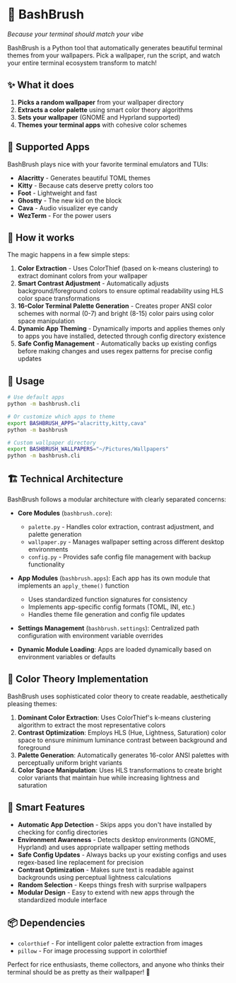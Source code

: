# 🎨 BashBrush

*Because your terminal should match your vibe*

BashBrush is a Python tool that automatically generates beautiful terminal themes from your wallpapers. Pick a wallpaper, run the script, and watch your entire terminal ecosystem transform to match!

## ✨ What it does

1. **Picks a random wallpaper** from your wallpaper directory
2. **Extracts a color palette** using smart color theory algorithms
3. **Sets your wallpaper** (GNOME and Hyprland supported)
4. **Themes your terminal apps** with cohesive color schemes

## 🎯 Supported Apps

BashBrush plays nice with your favorite terminal emulators and TUIs:
- **Alacritty** - Generates beautiful TOML themes
- **Kitty** - Because cats deserve pretty colors too
- **Foot** - Lightweight and fast
- **Ghostty** - The new kid on the block
- **Cava** - Audio visualizer eye candy
- **WezTerm** - For the power users

## 🚀 How it works

The magic happens in a few simple steps:

1. **Color Extraction** - Uses ColorThief (based on k-means clustering) to extract dominant colors from your wallpaper
2. **Smart Contrast Adjustment** - Automatically adjusts background/foreground colors to ensure optimal readability using HLS color space transformations
3. **16-Color Terminal Palette Generation** - Creates proper ANSI color schemes with normal (0-7) and bright (8-15) color pairs using color space manipulation
4. **Dynamic App Theming** - Dynamically imports and applies themes only to apps you have installed, detected through config directory existence
5. **Safe Config Management** - Automatically backs up existing configs before making changes and uses regex patterns for precise config updates

## 🎲 Usage

```bash
# Use default apps
python -m bashbrush.cli

# Or customize which apps to theme
export BASHBRUSH_APPS="alacritty,kitty,cava"
python -m bashbrush

# Custom wallpaper directory
export BASHBRUSH_WALLPAPERS="~/Pictures/Wallpapers"
python -m bashbrush.cli
```

## 🏗️ Technical Architecture

BashBrush follows a modular architecture with clearly separated concerns:

- **Core Modules** (`bashbrush.core`): 
  - `palette.py` - Handles color extraction, contrast adjustment, and palette generation
  - `wallpaper.py` - Manages wallpaper setting across different desktop environments
  - `config.py` - Provides safe config file management with backup functionality

- **App Modules** (`bashbrush.apps`): Each app has its own module that implements an `apply_theme()` function
  - Uses standardized function signatures for consistency
  - Implements app-specific config formats (TOML, INI, etc.)
  - Handles theme file generation and config file updates

- **Settings Management** (`bashbrush.settings`): Centralized path configuration with environment variable overrides
- **Dynamic Module Loading**: Apps are loaded dynamically based on environment variables or defaults

## 🎨 Color Theory Implementation

BashBrush uses sophisticated color theory to create readable, aesthetically pleasing themes:

1. **Dominant Color Extraction**: Uses ColorThief's k-means clustering algorithm to extract the most representative colors
2. **Contrast Optimization**: Employs HLS (Hue, Lightness, Saturation) color space to ensure minimum luminance contrast between background and foreground
3. **Palette Generation**: Automatically generates 16-color ANSI palettes with perceptually uniform bright variants
4. **Color Space Manipulation**: Uses HLS transformations to create bright color variants that maintain hue while increasing lightness and saturation

## 🔧 Smart Features

- **Automatic App Detection** - Skips apps you don't have installed by checking for config directories
- **Environment Awareness** - Detects desktop environments (GNOME, Hyprland) and uses appropriate wallpaper setting methods
- **Safe Config Updates** - Always backs up your existing configs and uses regex-based line replacement for precision
- **Contrast Optimization** - Makes sure text is readable against backgrounds using perceptual lightness calculations
- **Random Selection** - Keeps things fresh with surprise wallpapers
- **Modular Design** - Easy to extend with new apps through the standardized module interface

## 📦 Dependencies

- `colorthief` - For intelligent color palette extraction from images
- `pillow` - For image processing support in colorthief

Perfect for rice enthusiasts, theme collectors, and anyone who thinks their terminal should be as pretty as their wallpaper! 🌈
